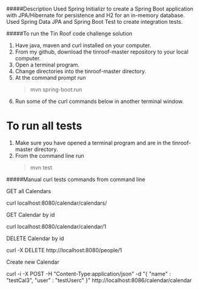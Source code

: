 #####Description
Used Spring Initializr to create a Spring Boot application with JPA/Hibernate for persistence and H2 for an in-memory database. Used Spring Data JPA and Spring Boot Test to create integration tests.

#####To run the Tin Roof code challenge solution

1. Have java, maven and curl installed on your computer.
2. From my github, download the tinroof-master repository to your local computer.
3. Open a terminal program.
4. Change directories into the tinroof-master directory.
5. At the command prompt run
   >mvn spring-boot:run
6. Run some of the curl commands below in another terminal window. 

# To run all tests
1. Make sure you have opened a terminal program and are in the tinroof-master directory.
2. From the command line run
   >mvn test
   
#####Manual curl tests commands from command line

GET all Calendars

curl localhost:8080/calendar/calendars/

GET Calendar by id

curl localhost:8080/calendar/calendar/1

DELETE Calendar by id

curl -X DELETE http://localhost:8080/people/1

Create new Calendar

curl -i -X POST -H "Content-Type:application/json" -d "{  \"name\" : \"testCal3\",  \"user\" : \"testUserc\" }" http://localhost:8086/calendar/calendar
